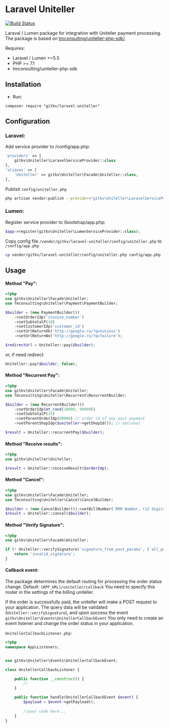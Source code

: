 Laravel Uniteller
===================

[![Build Status](https://travis-ci.org/tmconsulting/uniteller-php-sdk.svg?branch=0.2.0)](https://travis-ci.org/tmconsulting/uniteller-php-sdk)

Laraval / Lumen package for integration with Uniteller payment processing.
The package is based on [tmconsulting/uniteller-php-sdk/](https://github.com/tmconsulting/uniteller-php-sdk/).

Requires:
* Laravel / Lumen >=5.5
* PHP >= 7.1
* tmconsulting/uniteller-php-sdk


Installation
------------
* Run:
```code
composer require "gitkv/laravel-uniteller"
```

Configuration
-------------
### Laravel:
Add service provider to /config/app.php:
```php
'providers' => [
    gitkv\Uniteller\LaravelServiceProvider::class
],
'aliases' => [
    'Uniteller' => gitkv\Uniteller\Facade\Uniteller::class,
],
```

Publish `config/uniteller.php`
```bash
php artisan vendor:publish --provider="gitkv\Uniteller\LaravelServiceProvider" --tag=config
```

### Lumen:
Register service provider to /bootstrap/app.php:
```php
$app->register(gitkv\Uniteller\LumenServiceProvider::class);
```

Copy config file `/vendor/gitkv/laravel-uniteller/config/uniteller.php` to `/config/app.php`
```bash
cp vendor/gitkv/laravel-uniteller/config/uniteller.php config/app.php
```


Usage
-----
#### Method "Pay":
```php
<?php
use gitkv\Uniteller\Facade\Uniteller;
use Tmconsulting\Uniteller\Payment\PaymentBuilder;

$builder = (new PaymentBuilder())
    ->setOrderIdp('invoice_number')
    ->setSubtotalP(10)
    ->setCustomerIdp('customer_id')
    ->setUrlReturnOk('http://google.ru/?q=success')
    ->setUrlReturnNo('http://google.ru/?q=failure');

$redirectUrl = Uniteller::pay($builder);
```

or, if need redirect

```php
Uniteller::pay($builder, false);
```

#### Method "Recurrent Pay":
```php
<?php
use gitkv\Uniteller\Facade\Uniteller;
use Tmconsulting\Uniteller\Recurrent\RecurrentBuilder;

$builder = (new RecurrentBuilder())
    ->setOrderIdp(mt_rand(10000, 99999))
    ->setSubtotalP(15)
    ->setParentOrderIdp(00000) // order id of any past payment
    ->setParentShopIdp($uniteller->getShopId()); // optional

$result = Uniteller::recurrentPay($builder);
```

#### Method "Receive results":
```php
<?php
use gitkv\Uniteller\Uniteller;

$result = Uniteller::receiveResult($orderIdp);
```

#### Method "Cancel":
```php
<?php
use gitkv\Uniteller\Facade\Uniteller;
use Tmconsulting\Uniteller\Cancel\CancelBuilder;

$builder = (new CancelBuilder())->setBillNumber('RRN Number, (12 digits)');
$result = Uniteller::cancel($builder);
```

#### Method "Verify Signature":
```php
<?php
use gitkv\Uniteller\Facade\Uniteller;

if (! Uniteller::verifySignature('signature_from_post_params', ['all_parameters_from_post'])) {
    return 'invalid_signature';
}
```

#### Callback event:
The package determines the default routing for processing the order status change.
Default: `[APP_URL]/uniteller/callback`
You need to specify this router in the settings of the billing uniteller.

If the order is successfully paid, the uniteller will make a POST request to your application.
The query data will be validated (`Uniteller::verifySignature`), and upon success the event `gitkv\Uniteller\Events\UnitellerCallbackEvent`
You only need to create an event listener and change the order status in your application.

`UnitellerCallbackListener.php`:
```php
<?php
namespace App\Listeners;


use gitkv\Uniteller\Events\UnitellerCallbackEvent;

class UnitellerCallbackListener {

    public function __construct() {
        //
    }

    public function handle(UnitellerCallbackEvent $event) {
        $payload = $event->getPayload();
        
        //your code here...
    }
}
```
